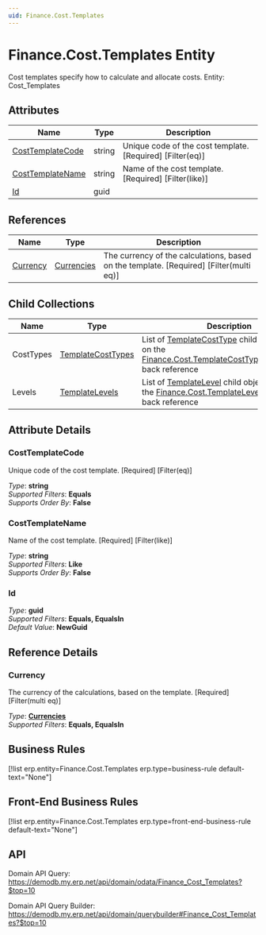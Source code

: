 ```yaml
---
uid: Finance.Cost.Templates
---
```

# Finance.Cost.Templates Entity

Cost templates specify how to calculate and allocate costs. Entity: Cost_Templates

## Attributes

| Name | Type | Description |
| ---- | ---- | --- |
| [CostTemplateCode](Finance.Cost.Templates.md#costtemplatecode) | string | Unique code of the cost template. [Required] [Filter(eq)] 
| [CostTemplateName](Finance.Cost.Templates.md#costtemplatename) | string | Name of the cost template. [Required] [Filter(like)] 
| [Id](Finance.Cost.Templates.md#id) | guid |  

## References

| Name | Type | Description |
| ---- | ---- | --- |
| [Currency](Finance.Cost.Templates.md#currency) | [Currencies](General.Currencies.md) | The currency of the calculations, based on the template. [Required] [Filter(multi eq)] |

## Child Collections

| Name | Type | Description |
| ---- | ---- | --- |
| CostTypes | [TemplateCostTypes](Finance.Cost.TemplateCostTypes.md) | List of [TemplateCostType](Finance.Cost.TemplateCostTypes.md) child objects, based on the [Finance.Cost.TemplateCostType.CostTemplate](Finance.Cost.TemplateCostTypes.md#costtemplate) back reference 
| Levels | [TemplateLevels](Finance.Cost.TemplateLevels.md) | List of [TemplateLevel](Finance.Cost.TemplateLevels.md) child objects, based on the [Finance.Cost.TemplateLevel.CostTemplate](Finance.Cost.TemplateLevels.md#costtemplate) back reference 


## Attribute Details

### CostTemplateCode

Unique code of the cost template. [Required] [Filter(eq)]

_Type_: **string**  
_Supported Filters_: **Equals**  
_Supports Order By_: **False**  

### CostTemplateName

Name of the cost template. [Required] [Filter(like)]

_Type_: **string**  
_Supported Filters_: **Like**  
_Supports Order By_: **False**  

### Id

_Type_: **guid**  
_Supported Filters_: **Equals, EqualsIn**  
_Default Value_: **NewGuid**  


## Reference Details

### Currency

The currency of the calculations, based on the template. [Required] [Filter(multi eq)]

_Type_: **[Currencies](General.Currencies.md)**  
_Supported Filters_: **Equals, EqualsIn**  



## Business Rules

[!list erp.entity=Finance.Cost.Templates erp.type=business-rule default-text="None"]

## Front-End Business Rules

[!list erp.entity=Finance.Cost.Templates erp.type=front-end-business-rule default-text="None"]

## API

Domain API Query:
<https://demodb.my.erp.net/api/domain/odata/Finance_Cost_Templates?$top=10>

Domain API Query Builder:
<https://demodb.my.erp.net/api/domain/querybuilder#Finance_Cost_Templates?$top=10>

